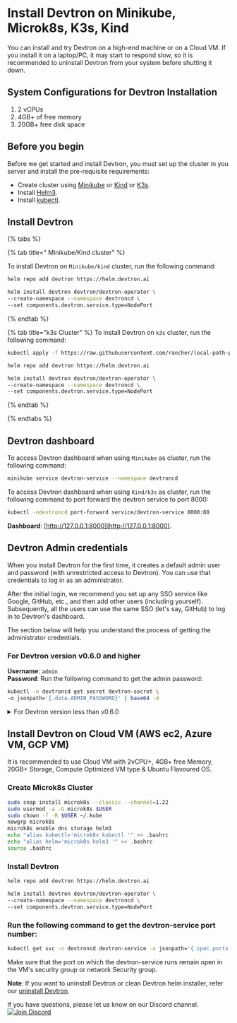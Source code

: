 # Install Devtron on Minikube, Microk8s, K3s, Kind

You can install and try Devtron on a high-end machine or on a Cloud VM. If you install it on a laptop/PC, it may start to respond slow, so it is recommended to uninstall Devtron from your system before shutting it down.

## System Configurations for Devtron Installation
1. 2 vCPUs
2. 4GB+ of free memory
3. 20GB+ free disk space

## Before you begin

Before we get started and install Devtron, you must set up the cluster in you server and  install the pre-requisite requirements:

 * Create cluster using [Minikube](https://minikube.sigs.k8s.io/docs/start/) or [Kind](https://kind.sigs.k8s.io/docs/user/quick-start/) or [K3s](https://rancher.com/docs/k3s/latest/en/installation/).
 * Install [Helm3](https://helm.sh/docs/intro/install/).
 * Install [kubectl](https://kubernetes.io/docs/tasks/tools/).


## Install Devtron


{% tabs %}

{% tab title=" Minikube/Kind cluster" %}

 To install Devtron on ``Minikube/kind`` cluster, run the following command:

```bash
helm repo add devtron https://helm.devtron.ai

helm install devtron devtron/devtron-operator \
--create-namespace --namespace devtroncd \
--set components.devtron.service.type=NodePort 

```
{% endtab %}

{% tab title="k3s Cluster" %}
To install Devtron on ``k3s`` cluster, run the following command:

```bash
kubectl apply -f https://raw.githubusercontent.com/rancher/local-path-provisioner/master/deploy/local-path-storage.yaml

helm repo add devtron https://helm.devtron.ai

helm install devtron devtron/devtron-operator \
--create-namespace --namespace devtroncd \
--set components.devtron.service.type=NodePort

```
{% endtab %}

{% endtabs %}
 
## Devtron dashboard

To access Devtron dashboard when using ``Minikube`` as cluster, run the following command:
```bash
minikube service devtron-service --namespace devtroncd
```

To access Devtron dashboard when using ``Kind/k3s`` as cluster, run the following command to port forward the devtron service to port 8000:

```bash
kubectl -ndevtroncd port-forward service/devtron-service 8000:80
```

**Dashboard**: [http://127.0.0.1:8000](http://127.0.0.1:8000).

## Devtron Admin credentials

When you install Devtron for the first time, it creates a default admin user and password (with unrestricted access to Devtron). You can use that credentials to log in as an administrator. 

After the initial login, we recommend you set up any SSO service like Google, GitHub, etc., and then add other users (including yourself). Subsequently, all the users can use the same SSO (let's say, GitHub) to log in to Devtron's dashboard.

The section below will help you understand the process of getting the administrator credentials.

### For Devtron version v0.6.0 and higher

**Username**: `admin` <br>
**Password**: Run the following command to get the admin password:

```bash
kubectl -n devtroncd get secret devtron-secret \
-o jsonpath='{.data.ADMIN_PASSWORD}' | base64 -d
```


<details>
<summary>For Devtron version less than v0.6.0</summary>

**Username**: `admin` <br>
**Password**: Run the following command to get the admin password:

```bash
kubectl -n devtroncd get secret devtron-secret \
-o jsonpath='{.data.ACD_PASSWORD}' | base64 -d
```
</details>

## Install Devtron on Cloud VM (AWS ec2, Azure VM, GCP VM)

It is recommended to use Cloud VM with 2vCPU+, 4GB+ free Memory, 20GB+ Storage, Compute Optimized VM type & Ubuntu Flavoured OS.

### Create Microk8s Cluster

```bash
sudo snap install microk8s --classic --channel=1.22
sudo usermod -a -G microk8s $USER
sudo chown -f -R $USER ~/.kube
newgrp microk8s
microk8s enable dns storage helm3
echo "alias kubectl='microk8s kubectl '" >> .bashrc
echo "alias helm='microk8s helm3 '" >> .bashrc
source .bashrc
```

### Install Devtron

```bash
helm repo add devtron https://helm.devtron.ai

helm install devtron devtron/devtron-operator \
--create-namespace --namespace devtroncd \
--set components.devtron.service.type=NodePort 

```
### Run the following command to get the devtron-service port number:

```bash
kubectl get svc -n devtroncd devtron-service -o jsonpath='{.spec.ports[0].nodePort}'
```

Make sure that the port on which the devtron-service runs remain open in the VM's security group or network Security group.

**Note**: If you want to uninstall Devtron or clean Devtron helm installer, refer our [uninstall Devtron](https://docs.devtron.ai/install/uninstall-devtron).


If you have questions, please let us know on our Discord channel. [![Join Discord](https://img.shields.io/badge/Join%20us%20on-Discord-e01563.svg)](https://discord.gg/jsRG5qx2gp)